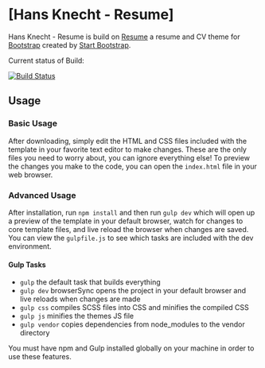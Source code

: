 # [Hans Knecht - Resume]

Hans Knecht - Resume is build on [Resume](https://startbootstrap.com/template-overviews/resume/) a resume and CV theme for [Bootstrap](http://getbootstrap.com/) created by [Start Bootstrap](http://startbootstrap.com/).

Current status of Build:

[![Build Status](https://travis-ci.com/KnechtionsCoding/resume.svg?branch=master)](https://travis-ci.com/KnechtionsCoding/resume)

## Usage

### Basic Usage

After downloading, simply edit the HTML and CSS files included with the template in your favorite text editor to make changes. These are the only files you need to worry about, you can ignore everything else! To preview the changes you make to the code, you can open the `index.html` file in your web browser.

### Advanced Usage

After installation, run `npm install` and then run `gulp dev` which will open up a preview of the template in your default browser, watch for changes to core template files, and live reload the browser when changes are saved. You can view the `gulpfile.js` to see which tasks are included with the dev environment.

#### Gulp Tasks

- `gulp` the default task that builds everything
- `gulp dev` browserSync opens the project in your default browser and live reloads when changes are made
- `gulp css` compiles SCSS files into CSS and minifies the compiled CSS
- `gulp js` minifies the themes JS file
- `gulp vendor` copies dependencies from node_modules to the vendor directory

You must have npm and Gulp installed globally on your machine in order to use these features.